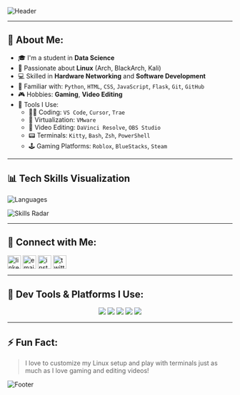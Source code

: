 ![Header](https://capsule-render.vercel.app/api?type=waving&color=0:0f0c29,50:302b63,100:24243e&height=200&section=header&text=Hi%20There!%20I'm%20Srijit%20Roy%20👋&fontSize=32&fontAlign=center&desc=Data%20Science%20Student%20%7C%20Linux%20Enthusiast%20%7C%20Developer&descAlign=center)

---

## 💫 About Me:
- 🎓 I'm a student in **Data Science**
- 🐧 Passionate about **Linux** (Arch, BlackArch, Kali)
- 💻 Skilled in **Hardware Networking** and **Software Development**
- 🧠 Familiar with: `Python`, `HTML`, `CSS`, `JavaScript`, `Flask`, `Git`, `GitHub`
- 🎮 Hobbies: **Gaming**, **Video Editing**
- 🔧 Tools I Use:
  - 👨‍💻 Coding: `VS Code`, `Cursor`, `Trae`
  - 🧪 Virtualization: `VMware`
  - 🎥 Video Editing: `DaVinci Resolve`, `OBS Studio`
  - 📟 Terminals: `Kitty`, `Bash`, `Zsh`, `PowerShell`
  - 🕹️ Gaming Platforms: `Roblox`, `BlueStacks`, `Steam`

---

## 📊 Tech Skills Visualization

![Languages](https://github-readme-stats.vercel.app/api/top-langs/?username=srijitroy&layout=compact&theme=radical)

![Skills Radar](https://github-readme-stats.vercel.app/api?username=srijitroy&show_icons=true&theme=tokyonight)

---

## 🔗 Connect with Me:
<p align="left">
  <a href="[https://www.linkedin.com/in/srijitroy(https://www.linkedin.com/in/srijit-roy-377077282](https://www.linkedin.com/in/srijit-roy-377077282)" target="_blank"><img align="center" src="https://cdn-icons-png.flaticon.com/512/174/174857.png" alt="linkedin" height="30" width="30" /></a>
  <a href="mailto:srijitroy@email.com" target="_blank"><img align="center" src="https://cdn-icons-png.flaticon.com/512/732/732200.png" alt="email" height="30" width="30" /></a>
  <a href="https://www.instagram.com/srijitroy" target="_blank"><img align="center" src="https://cdn-icons-png.flaticon.com/512/2111/2111463.png" alt="instagram" height="30" width="30" /></a>
  <a href="https://twitter.com/srijitroy" target="_blank"><img align="center" src="https://cdn-icons-png.flaticon.com/512/733/733579.png" alt="twitter" height="30" width="30" /></a>
</p>

---

## 🧩 Dev Tools & Platforms I Use:
<p align="center">
  <img src="https://img.shields.io/badge/VMware-607078?style=for-the-badge&logo=vmware&logoColor=white" />
  <img src="https://img.shields.io/badge/Davinci_Resolve-000000?style=for-the-badge&logo=davinciresolve&logoColor=white" />
  <img src="https://img.shields.io/badge/OBS_Studio-302e31?style=for-the-badge&logo=obsstudio&logoColor=white" />
  <img src="https://img.shields.io/badge/VS_Code-007ACC?style=for-the-badge&logo=visualstudiocode&logoColor=white" />
  <img src="https://img.shields.io/badge/Steam-171a21?style=for-the-badge&logo=steam&logoColor=white" />
</p>

---

## ⚡ Fun Fact:
> I love to customize my Linux setup and play with terminals just as much as I love gaming and editing videos!

![Footer](https://capsule-render.vercel.app/api?type=waving&color=0:0f0c29,50:302b63,100:24243e&height=100&section=footer)
